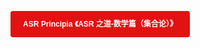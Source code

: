 <a style="border-radius: 4px; display: inline-block; font-size: 12px; font-weight: bold; line-height: 22px; padding: 10px 20px; text-align: center; text-decoration: none !important; transition: opacity 0.1s ease-in; color: #ffffff !important; background-color: #e31212; font-family: Avenir, sans-serif;" href="https://findxiao.com/wp-content/uploads/2020/06/ASR-Principia-%E3%80%8AASR-%E4%B9%8B%E9%81%93-%E6%95%B0%E5%AD%A6%E7%AF%87%EF%BC%88%E9%9B%86%E5%90%88%E8%AE%BA%EF%BC%89%E3%80%8B-.pdf">ASR Principia 《ASR 之道-数学篇（集合论）》</a>
